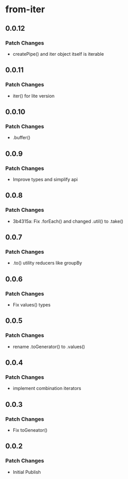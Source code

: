 # from-iter

## 0.0.12

### Patch Changes

- createPipe() and iter object itself is iterable

## 0.0.11

### Patch Changes

- iter() for lite version

## 0.0.10

### Patch Changes

- .buffer()

## 0.0.9

### Patch Changes

- Improve types and simplify api

## 0.0.8

### Patch Changes

- 3b4315a: Fix .forEach() and changed .util() to .take()

## 0.0.7

### Patch Changes

- .to() utility reducers like groupBy

## 0.0.6

### Patch Changes

- Fix values() types

## 0.0.5

### Patch Changes

- rename .toGenerator() to .values()

## 0.0.4

### Patch Changes

- implement combination iterators

## 0.0.3

### Patch Changes

- Fix toGeneator()

## 0.0.2

### Patch Changes

- Initial Publish

